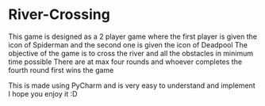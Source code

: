 # River-Crossing
This game is designed as a 2 player game where the first player is given the icon of Spiderman and the second one is given the icon 
of Deadpool
The objective of the game is to cross the river and all the obstacles in minimum time possible
There are at max four rounds and whoever completes the fourth round first wins the game 


This is made using PyCharm and is very easy to understand and implement
I hope you enjoy it :D

